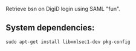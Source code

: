 Retrieve bsn on DigiD login using SAML "fun".

## System dependencies:
`sudo apt-get install libxmlsec1-dev pkg-config`
